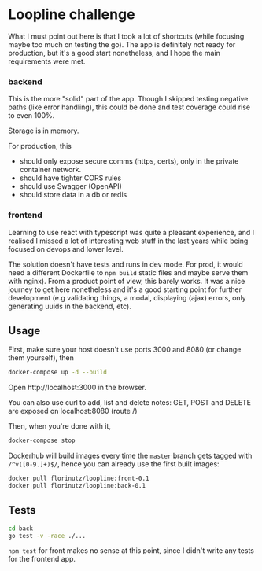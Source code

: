 # Loopline challenge

What I must point out here is that I took a lot of shortcuts (while focusing maybe too much on testing the go).
The app is definitely not ready for production, but it's a good start nonetheless, and I hope the main requirements were met.

### backend
This is the more "solid" part of the app. 
Though I skipped testing negative paths (like error handling), this could be done and test coverage could rise to even 100%.

Storage is in memory.

For production, this 
* should only expose secure comms (https, certs), only in the private container network.
* should have tighter CORS rules
* should use Swagger (OpenAPI)
* should store data in a db or redis

### frontend
Learning to use react with typescript was quite a pleasant experience, and I realised I
missed a lot of interesting web stuff in the last years while being focused on devops and lower level.

The solution doesn't have tests and runs in dev mode. 
For prod, it would need a different Dockerfile to `npm build` static files and maybe serve them with nginx).
From a product point of view, this barely works. It was a nice journey to get here nonetheless
and it's a good starting point for further development 
(e.g validating things, a modal, displaying (ajax) errors, only generating uuids in the backend, etc).

## Usage

First, make sure your host doesn't use ports 3000 and 8080 (or change them yourself), then
```bash
docker-compose up -d --build
```
Open http://localhost:3000 in the browser.

You can also use curl to add, list and delete notes: GET, POST and DELETE are exposed on localhost:8080 (route /)

Then, when you're done with it,
```bash
docker-compose stop
```
Dockerhub will build images every time the `master` branch gets tagged with `/^v([0-9.]+)$/`,
hence you can already use the first built images:
```bash
docker pull florinutz/loopline:front-0.1
docker pull florinutz/loopline:back-0.1
```

## Tests

```bash
cd back
go test -v -race ./...
```

`npm test` for front makes no sense at this point, since I didn't write any tests for the frontend app.
